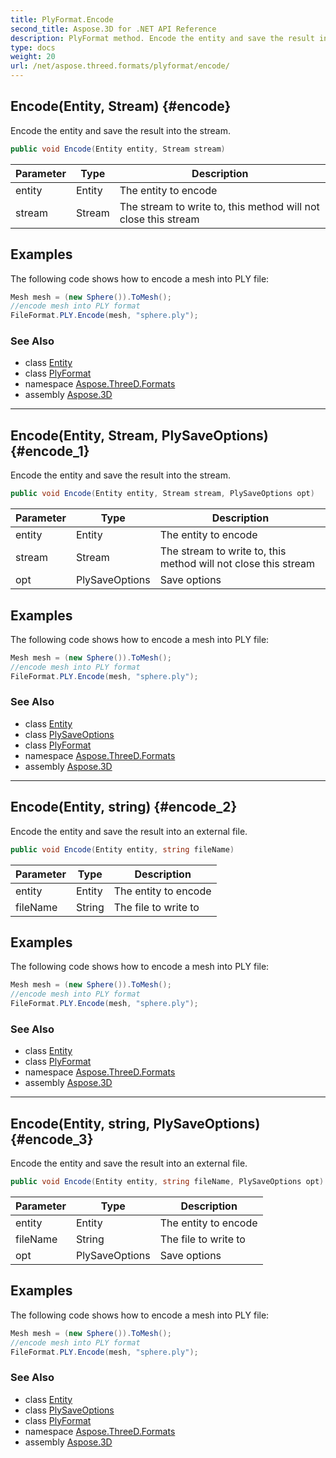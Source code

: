 ```yaml
---
title: PlyFormat.Encode
second_title: Aspose.3D for .NET API Reference
description: PlyFormat method. Encode the entity and save the result into the stream
type: docs
weight: 20
url: /net/aspose.threed.formats/plyformat/encode/
---
```

## Encode(Entity, Stream) {#encode}

Encode the entity and save the result into the stream.

```csharp
public void Encode(Entity entity, Stream stream)
```

| Parameter | Type | Description |
| --- | --- | --- |
| entity | Entity | The entity to encode |
| stream | Stream | The stream to write to, this method will not close this stream |

## Examples

The following code shows how to encode a mesh into PLY file:

```csharp
Mesh mesh = (new Sphere()).ToMesh();
//encode mesh into PLY format
FileFormat.PLY.Encode(mesh, "sphere.ply");
```

### See Also

* class [Entity](../../../aspose.threed/entity/)
* class [PlyFormat](../)
* namespace [Aspose.ThreeD.Formats](../../plyformat/)
* assembly [Aspose.3D](../../../)

---

## Encode(Entity, Stream, PlySaveOptions) {#encode_1}

Encode the entity and save the result into the stream.

```csharp
public void Encode(Entity entity, Stream stream, PlySaveOptions opt)
```

| Parameter | Type | Description |
| --- | --- | --- |
| entity | Entity | The entity to encode |
| stream | Stream | The stream to write to, this method will not close this stream |
| opt | PlySaveOptions | Save options |

## Examples

The following code shows how to encode a mesh into PLY file:

```csharp
Mesh mesh = (new Sphere()).ToMesh();
//encode mesh into PLY format
FileFormat.PLY.Encode(mesh, "sphere.ply");
```

### See Also

* class [Entity](../../../aspose.threed/entity/)
* class [PlySaveOptions](../../plysaveoptions/)
* class [PlyFormat](../)
* namespace [Aspose.ThreeD.Formats](../../plyformat/)
* assembly [Aspose.3D](../../../)

---

## Encode(Entity, string) {#encode_2}

Encode the entity and save the result into an external file.

```csharp
public void Encode(Entity entity, string fileName)
```

| Parameter | Type | Description |
| --- | --- | --- |
| entity | Entity | The entity to encode |
| fileName | String | The file to write to |

## Examples

The following code shows how to encode a mesh into PLY file:

```csharp
Mesh mesh = (new Sphere()).ToMesh();
//encode mesh into PLY format
FileFormat.PLY.Encode(mesh, "sphere.ply");
```

### See Also

* class [Entity](../../../aspose.threed/entity/)
* class [PlyFormat](../)
* namespace [Aspose.ThreeD.Formats](../../plyformat/)
* assembly [Aspose.3D](../../../)

---

## Encode(Entity, string, PlySaveOptions) {#encode_3}

Encode the entity and save the result into an external file.

```csharp
public void Encode(Entity entity, string fileName, PlySaveOptions opt)
```

| Parameter | Type | Description |
| --- | --- | --- |
| entity | Entity | The entity to encode |
| fileName | String | The file to write to |
| opt | PlySaveOptions | Save options |

## Examples

The following code shows how to encode a mesh into PLY file:

```csharp
Mesh mesh = (new Sphere()).ToMesh();
//encode mesh into PLY format
FileFormat.PLY.Encode(mesh, "sphere.ply");
```

### See Also

* class [Entity](../../../aspose.threed/entity/)
* class [PlySaveOptions](../../plysaveoptions/)
* class [PlyFormat](../)
* namespace [Aspose.ThreeD.Formats](../../plyformat/)
* assembly [Aspose.3D](../../../)


